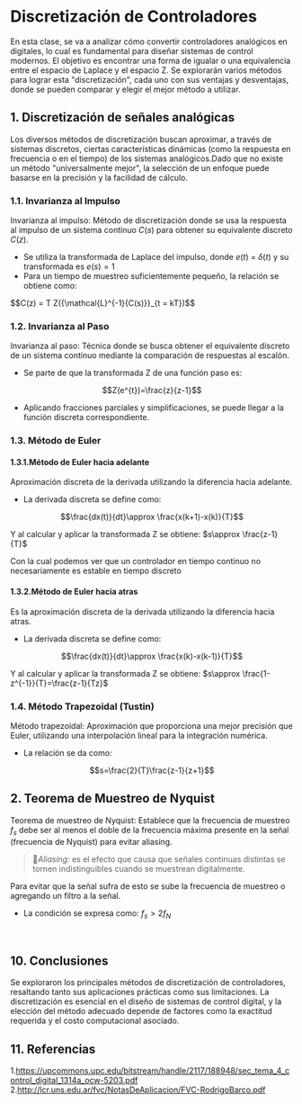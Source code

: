 # Discretización de Controladores
En esta clase, se va a analizar cómo convertir controladores analógicos en digitales, lo cual es fundamental para diseñar sistemas de control modernos. El objetivo es encontrar una forma de igualar o una equivalencia entre el espacio de Laplace y el espacio Z. Se explorarán varios métodos para lograr esta "discretización", cada uno con sus ventajas y desventajas, donde se pueden comparar y elegir el mejor método a utilizar.
## 1. Discretización de señales analógicas
Los diversos métodos de discretización buscan aproximar, a través de sistemas discretos, ciertas características dinámicas (como la respuesta en frecuencia o en el tiempo) de los sistemas analógicos.Dado que no existe un método "universalmente mejor", la selección de un enfoque puede basarse en la precisión y la facilidad de cálculo.
### 1.1. Invarianza al Impulso
Invarianza al impulso: Método de discretización donde se usa la respuesta al impulso de un sistema continuo $C(s)$ para obtener su equivalente discreto $C(z)$.

* Se utiliza la transformada de Laplace del impulso, donde $e(t)$ = $δ(t)$ y su transformada es $e(s)=1$
* Para un tiempo de muestreo suficientemente pequeño, la relación se obtiene como:
  
$$C(z) = T Z\({\mathcal{L}^{-1}\{C(s)\}\}_{t = kT})$$

### 1.2. Invarianza al Paso
Invarianza al paso: Técnica donde se busca obtener el equivalente discreto de un sistema continuo mediante la comparación de respuestas al escalón.
* Se parte de que la transformada Z de una función paso es:
  
$$Z(e^{t})=\frac{z}{z-1}$$

* Aplicando fracciones parciales y simplificaciones, se puede llegar a la función discreta correspondiente.

### 1.3. Método de Euler
#### 1.3.1.Método de Euler hacia adelante 
Aproximación discreta de la derivada utilizando la diferencia hacia adelante.
* La derivada discreta se define como:

$$\frac{dx(t)}{dt}\approx \frac{x(k+1)-x(k)}{T}$$

Y al calcular y aplicar la transformada Z se obtiene: $s\approx \frac{z-1}{T}$

Con la cual podemos ver que un controlador en tiempo continuo no necesariamente es estable en tiempo discreto

#### 1.3.2.Método de Euler hacia atras 
Es la aproximación discreta de la derivada utilizando la diferencia hacia atras.
* La derivada discreta se define como:

$$\frac{dx(t)}{dt}\approx \frac{x(k)-x(k-1)}{T}$$ 

Y al calcular y aplicar la transformada Z se obtiene: $s\approx \frac{1-z^{-1}}{T}=\frac{z-1}{Tz}$

### 1.4. Método Trapezoidal (Tustin)
Método trapezoidal: Aproximación que proporciona una mejor precisión que Euler, utilizando una interpolación lineal para la integración numérica.
* La relación se da como:

$$s=\frac{2}{T}\frac{z-1}{z+1}$$



## 2. Teorema de Muestreo de Nyquist
Teorema de muestreo de Nyquist: Establece que la frecuencia de muestreo $f_{s}$ debe ser al menos el doble de la frecuencia máxima presente en la señal (frecuencia de Nyquist) para evitar aliasing.

>🔑*Aliasing:* es el efecto que causa que señales continuas distintas se tornen indistinguibles cuando se muestrean digitalmente.

Para evitar que la señal sufra de esto se sube la frecuencia de muestreo o agregando un filtro a la señal.
* La condición se expresa como:   $f_{s}>2f_{N}$
   

​

## 10. Conclusiones
Se exploraron los principales métodos de discretización de controladores, resaltando tanto sus aplicaciones prácticas como sus limitaciones. La discretización es esencial en el diseño de sistemas de control digital, y la elección del método adecuado depende de factores como la exactitud requerida y el costo computacional asociado.



## 11. Referencias
1.https://upcommons.upc.edu/bitstream/handle/2117/188948/sec_tema_4_control_digital_1314a_ocw-5203.pdf
2.http://lcr.uns.edu.ar/fvc/NotasDeAplicacion/FVC-RodrigoBarco.pdf
